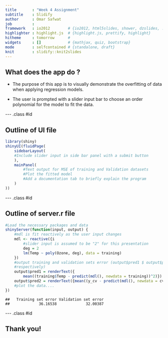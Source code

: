 ```yaml
---
title       : "Week 4 Assignment"
subtitle    : Slidify
author      : Omar Safwat
job         : 
framework   : io2012        # {io2012, html5slides, shower, dzslides, ...}
highlighter : highlight.js  # {highlight.js, prettify, highlight}
hitheme     : tomorrow      # 
widgets     : []            # {mathjax, quiz, bootstrap}
mode        : selfcontained # {standalone, draft}
knit        : slidify::knit2slides
--- 
```


## What does the app do ?

- The purpose of this app is to visually demonstrate the overfitting of data when applying regression models. 

- The user is prompted with a slider input bar to choose an order polynomial for the model to 
fit the data.

--- .class #id

## Outline of UI file


```r
library(shiny)
shinyUI(fluidPage(
    sidebarLayout(
    #Include slider input in side bar panel with a submit button
    ),
    mainPanel(
        #Text output for MSE of training and Validation datasets
        #Plot the fitted model
        #Add a documentation tab to briefly explain the program
    )
))
```

--- .class #id

## Outline of server.r file




```r
#Load the necessary packages and data 
shinyServer(function(input, output) {
    #mdl is fit reactively as the user input changes
    mdl <- reactive({i
        #slider input is assumed to be "2" for this presentation
        deg = 2
        lm(Temp ~ poly(Ozone, deg), data = training)
    })
    #output training and validation sets error (output$pred1 $ output$pred2, 
    #respectively)
    output$pred1 = renderText({
        mean((training$Temp - predict(mdl(), newdata = training))^2)})
    output$pred2 = renderText({mean((y_cv - predict(mdl(), newdata = cv))^2)})
    #plot the data....
})
```

```
##   Training set error Validation set error 
##             36.16538             32.00387
```

--- .class #id

## Thank you!




